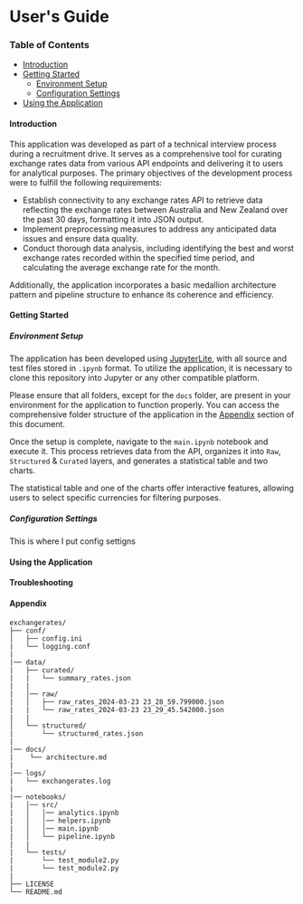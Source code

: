 # User's Guide

### Table of Contents

- [Introduction](#introduction)
- [Getting Started](#getting-started)
  - [Environment Setup](#environment-setup)
  - [Configuration Settings](#configuration-settings)
- [Using the Application](#using-the-application)

#### Introduction

This application was developed as part of a technical interview process during a recruitment drive. It serves as a comprehensive tool for curating exchange rates data from various API endpoints and delivering it to users for analytical purposes. The primary objectives of the development process were to fulfill the following requirements:

- Establish connectivity to any exchange rates API to retrieve data reflecting the exchange rates between Australia and New Zealand over the past 30 days, formatting it into JSON output.
- Implement preprocessing measures to address any anticipated data issues and ensure data quality.
- Conduct thorough data analysis, including identifying the best and worst exchange rates recorded within the specified time period, and calculating the average exchange rate for the month.

Additionally, the application incorporates a basic medallion architecture pattern and pipeline structure to enhance its coherence and efficiency.

#### Getting Started

##### Environment Setup
The application has been developed using [JupyterLite](https://jupyter.org/try), with all source and test files stored in ```.ipynb``` format. To utilize the application, it is necessary to clone this repository into Jupyter or any other compatible platform.

Please ensure that all folders, except for the ```docs``` folder, are present in your environment for the application to function properly. You can access the comprehensive folder structure of the application in the [Appendix](#appendix) section of this document.

Once the setup is complete, navigate to the ```main.ipynb``` notebook and execute it. This process retrieves data from the API, organizes it into ```Raw```, ```Structured``` & ```Curated``` layers, and generates a statistical table and two charts.

The statistical table and one of the charts offer interactive features, allowing users to select specific currencies for filtering purposes.

##### Configuration Settings
This is where I put config settigns

#### Using the Application

#### Troubleshooting

#### Appendix

```
exchangerates/
├── conf/
│   ├── config.ini
|   └── logging.conf
|
|── data/
|   ├── curated/
|   |   └── summary_rates.json
|   |
|   │── raw/
|   │   ├── raw_rates_2024-03-23 23_28_59.799000.json
|   |   └── raw_rates_2024-03-23 23_29_45.542000.json
|   |
│   └── structured/
|       └── structured_rates.json
|
|── docs/
|    └── architecture.md
|
|── logs/
|   └── exchangerates.log
|
|── notebooks/
|   │── src/
|   │   │── analytics.ipynb
|   │   │── helpers.ipynb
|   │   │── main.ipynb
|   │   └── pipeline.ipynb
|   |
|   └── tests/
|       └── test_module2.py
|       └── test_module2.py
|
├── LICENSE
└── README.md 
```
